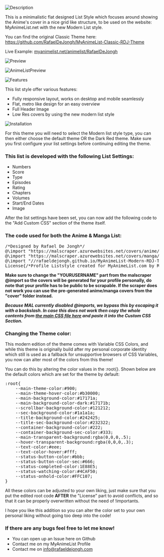 ![Description](http://files.gamebanana.com/bitpit/description_e1c38.png)

This is a minimalistic flat designed List Style which focuses around showing the Anime's cover in a nice grid like structure, to be used on the website: MyAnimeList.net with the new Modern List style. 

You can find the original Classic Theme here: https://github.com/RafaelDeJongh/MyAnimeList-Classic-RDJ-Theme

Live Example: [myanimelist.net/animelist/RafaelDeJongh](https://myanimelist.net/animelist/RafaelDeJongh)

![Preview](http://files.gamebanana.com/bitpit/preview_67ec1.png)

![AnimeListPreview](https://files.gamebanana.com/bitpit/modern-mal-rdj-theme.jpg)

![Features](http://files.gamebanana.com/bitpit/features_38a9e.png)

This list style offer various features:

- Fully responsive layout, works on desktop and mobile seamlessly 
- Flat, metro like design for an easy overview
- Full Header Image
- Low Res covers by using the new modern list style

![Installation](http://files.gamebanana.com/bitpit/installation_b6439.png)

For this theme you will need to select the Modern list style type, you can then either choose the default theme OR the Dark Red theme. Make sure you first configure your list settings before continuing editing the theme.

### This list is developed with the following List Settings:

- Numbers
- Score
- Type
- Episodes
- Rating
- Chapters
- Volumes
- Start/End Dates
- Image

After the list settings have been set, you can now add the following code to the "Add Custom CSS" section of the theme itself. 

### The code used for both the Anime & Manga List:

<pre>
/*Designed by Rafael De Jongh*/
@\import "https://malscraper.azurewebsites.net/covers/anime/YOURUSERNAME/presets/dataimagelinkafter";
@\import "https://malscraper.azurewebsites.net/covers/manga/YOURUSERNAME/presets/dataimagelinkafter";
@\import "//rafaeldejongh.github.io/MyAnimeList-Modern-RDJ-Theme/MAL-RDJ-Theme.css";
License{/*Profile Liststyle created for MyAnimeList.com by Rafael De Jongh - https://github.com/RafaelDeJongh//MyAnimeList-Modern-RDJ-Theme*/}
</pre>

**Make sure to change the "YOURUSERNAME" part from the malscraper @import so the covers will be generated for your profile personally, do note that your profile has to be public to be scrapable. If the scraper does not work you can use the pre-generated anime/manga covers from the "cover" folder instead.**

***Because MAL currently disabled @imports, we bypass this by escaping it with a backslash. In case this does not work then copy the whole contents from [the main CSS file here](https://rafaeldejongh.github.io/MyAnimeList-Modern-RDJ-Theme/MAL-RDJ-Theme.css) and paste it into the Custom CSS Section.***

### Changing the Theme color:

This modern edition of the theme comes with Variable CSS Colors, and while this theme is originally build after my personal corporate identity which still is used as a fallback for unsupportive browsers of CSS Variables, you now can alter most of the colors from this theme!

You can do this by altering the color values in the :root{}. Shown below are the default colors which are set for the theme by default:

<pre>
:root{
	--main-theme-color:#900;
	--main-theme-hover-color:#b30000;
	--main-background-color:#17171a;
	--main-background-color-dark:#17171b;
	--scrollbar-background-color:#121212;
	--sec-background-color:#1a1a1a;
	--title-background-color:#242425;
	--title-sec-background-color:#232322;
	--container-background-color:#222;
	--container-background-sec-color:#333;
	--main-transparent-background:rgba(0,0,0,.5);
	--hover-transparent-background:rgba(0,0,0,.3);
	--text-color:#eee;
	--text-color-hover:#fff;
	--status-button-color:#bbb;
	--status-button-color-sec:#666;
	--status-completed-color:1E88E5;
	--status-watching-color:#4CAF50;
	--status-onhold-color:#FFC107;
}
</pre>

All these colors can be adjusted to your own liking, just make sure that you put the edited root code **AFTER** the "License" part to avoid conflicts, and so that it can be properly overwritten without the need of !importants.

I hope you like this addition so you can alter the color set to your own personal liking without going too deep into the code!

### If there are any bugs feel free to let me know!

- You can open up an Issue here on Github
- Contact me on my MyAnimeList Profile
- Contact me on info@rafaeldejongh.com
